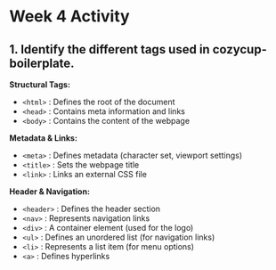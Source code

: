 # Week 4 Activity
## 1. Identify the different tags used in cozycup-boilerplate.
__Structural Tags:__  
- `<html>` : Defines the root of the document  
- `<head>` : Contains meta information and links  
- `<body>` : Contains the content of the webpage 

__Metadata & Links:__
- `<meta>` : Defines metadata (character set, viewport settings)
- `<title>` : Sets the webpage title
- `<link>` : Links an external CSS file 

**Header & Navigation:**  
- `<header>` : Defines the header section  
- `<nav>` : Represents navigation links  
- `<div>` : A container element (used for the logo)  
- `<ul>` : Defines an unordered list (for navigation links)  
- `<li>` : Represents a list item (for menu options)  
- `<a>` : Defines hyperlinks  
